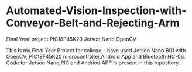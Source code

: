 # Automated-Vision-Inspection-with-Conveyor-Belt-and-Rejecting-Arm
Final Year project PIC18F45K20 Jetson Nano OpenCV 

This is my Final Year Project for college. I have used Jetson Nano B01 with OpenCV, PIC18F45K20 microcontroller,Android App and Bluetooth HC-06.
Code for Jetson Nano,PIC and Andriod APP is present  in this repository. 
